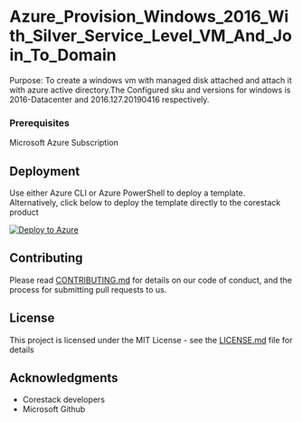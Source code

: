 
# Azure_Provision_Windows_2016_With_Silver_Service_Level_VM_And_Join_To_Domain

Purpose: To create a windows vm with managed disk attached and attach it with azure active directory.The Configured sku and versions for windows is 2016-Datacenter and 2016.127.20190416 respectively.

### Prerequisites

Microsoft Azure Subscription

## Deployment

Use either Azure CLI or Azure PowerShell to deploy a template. Alternatively, click below to deploy the template directly to the corestack product 

[![Deploy to Azure](https://docs.corestack.io/wp-content/uploads/2019/09/deploy-to-corestack.svg)](http://sandbox.corestack.io/heatstack/templates?repositories=github&external_redirect=true&name=Azure_Provision_Windows_2016_With_Silver_Service_Level_VM_And_Join_To_Domain&url=https://raw.githubusercontent.com/corestacklabs/Templates/master/arm/Azure_Provision_Windows_2016_With_Silver_Service_Level_VM_And_Join_To_Domain/Azure_Provision_Windows_2016_With_Silver_Service_Level_VM_And_Join_To_Domain_content.json&engine=arm&type[0]=Cloud&classification[0]=Provisioning&services[0]=Azure&scope=tenant#/mytemplates)

## Contributing

Please read [CONTRIBUTING.md](https://gist.github.com/karthick-kk/30e4fd3f279492b4f040d5cd569d21d0) for details on our code of conduct, and the process for submitting pull requests to us.

## License

This project is licensed under the MIT License - see the [LICENSE.md](LICENSE.md) file for details

## Acknowledgments

* Corestack developers
* Microsoft Github

